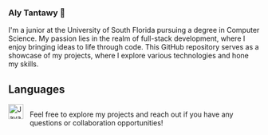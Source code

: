 ### Aly Tantawy 👋


I'm a junior at the University of South Florida pursuing a degree in Computer Science. My passion lies in the realm of full-stack development, where I enjoy bringing ideas to life through code. This GitHub repository serves as a showcase of my projects, where I explore various technologies and hone my skills.

## Languages

<img align="left" alt="Java" width="30px" style="padding-right:10px;" src="https://cdn.jsdelivr.net/gh/devicons/devicon/icons/java/java-original.svg"/>

##
Feel free to explore my projects and reach out if you have any questions or collaboration opportunities!



